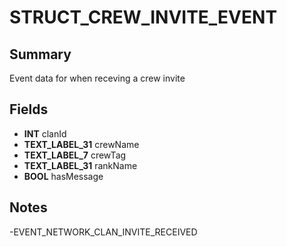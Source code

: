 # STRUCT_CREW_INVITE_EVENT

## Summary
Event data for when receving a crew invite

## Fields
* **INT** clanId
* **TEXT_LABEL_31** crewName
* **TEXT_LABEL_7** crewTag
* **TEXT_LABEL_31** rankName
* **BOOL** hasMessage

## Notes
-EVENT_NETWORK_CLAN_INVITE_RECEIVED